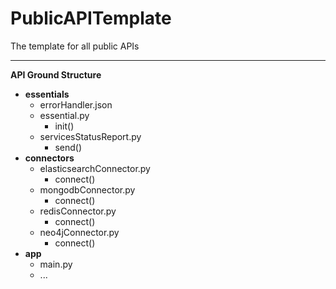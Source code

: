 # PublicAPITemplate
The template for all public APIs

--------------------------

**API Ground Structure**
  - **essentials**
    - errorHandler.json
    - essential.py
      - init()
    - servicesStatusReport.py
      - send()
  - **connectors**
    - elasticsearchConnector.py
      - connect()
    - mongodbConnector.py
      - connect()
    - redisConnector.py
      - connect()
    - neo4jConnector.py
      - connect()
  - **app**
    - main.py
    - ...
